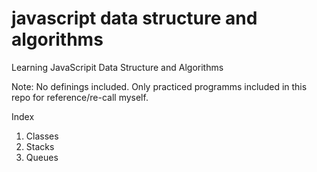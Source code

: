 # javascript data structure and algorithms

Learning JavaScripit Data Structure and Algorithms

Note: No definings included. Only practiced programms included in this repo for reference/re-call myself.

Index

1. Classes
2. Stacks
3. Queues